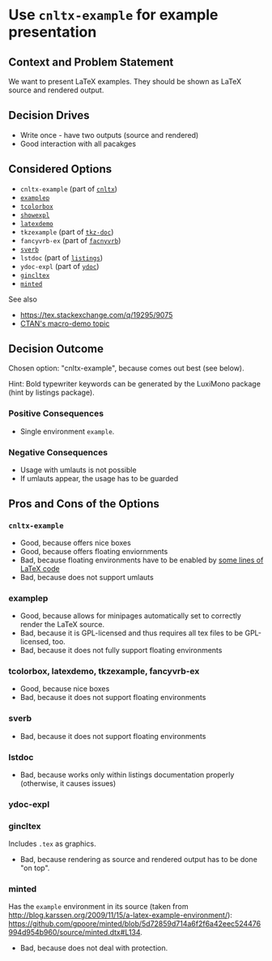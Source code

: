 # Use `cnltx-example` for example presentation

## Context and Problem Statement

We want to present LaTeX examples.
They should be shown as LaTeX source and rendered output.

## Decision Drives

* Write once - have two outputs (source and rendered)
* Good interaction with all pacakges

## Considered Options

* `cnltx-example` (part of [`cnltx`](https://www.ctan.org/pkg/cnltx))
* [`examplep`](https://github.com/koppor/examplep)
* [`tcolorbox`](https://www.ctan.org/pkg/tcolorbox)
* [`showexpl`](https://ctan.org/pkg/showexpl)
* [`latexdemo`](https://ctan.org/pkg/latexdemo)
* `tkzexample` (part of [`tkz-doc`](https://ctan.org/pkg/tkz-doc))
* `fancyvrb-ex` (part of [`facnyvrb`](https://ctan.org/pkg/fancyvrb))
* [`sverb`](https://www.ctan.org/pkg/sverb)
* `lstdoc` (part of [`listings`](https://www.ctan.org/pkg/listings))
* `ydoc-expl` (part of [`ydoc`](https://www.ctan.org/pkg/ydoc))
* [`gincltex`](https://ctan.org/pkg/gincltex)
* [`minted`](https://ctan.org/pkg/minted)

See also

* <https://tex.stackexchange.com/q/19295/9075>
* [CTAN's macro-demo topic](https://ctan.org/topic/macro-demo)

## Decision Outcome

Chosen option: "cnltx-example", because comes out best (see below).

Hint: Bold typewriter keywords can be generated by the LuxiMono package (hint by listings package).

### Positive Consequences

* Single environment `example`.

### Negative Consequences

* Usage with umlauts is not possible
* If umlauts appear, the usage has to be guarded

## Pros and Cons of the Options

### `cnltx-example`

* Good, because offers nice boxes
* Good, because offers floating enviornments
* Bad, because floating environments have to be enabled by [some lines of LaTeX code](https://github.com/cgnieder/cnltx/issues/4#issuecomment-625693834)
* Bad, because does not support umlauts

### examplep

* Good, because allows for minipages automatically set to correctly render the LaTeX source.
* Bad, because it is GPL-licensed and thus requires all tex files to be GPL-licensed, too.
* Bad, because it does not fully support floating environments

### tcolorbox, latexdemo, tkzexample, fancyvrb-ex

* Good, because nice boxes
* Bad, because it does not support floating environments

### sverb

* Bad, because it does not support floating environments

### lstdoc

* Bad, because works only within listings documentation properly (otherwise, it causes issues)

### ydoc-expl

### gincltex

Includes `.tex` as graphics.

* Bad, because rendering as source and rendered output has to be done "on top".

### minted

Has the `example` environment in its source (taken from <http://blog.karssen.org/2009/11/15/a-latex-example-environment/>): <https://github.com/gpoore/minted/blob/5d72859d714a6f2f6a42eec524476994d954b960/source/minted.dtx#L134>.

* Bad, because does not deal with protection.

<!-- markdownlint-disable-file MD013 -->
